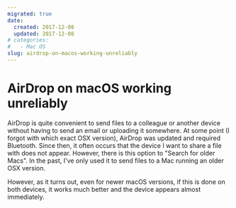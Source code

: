 ```yaml
---
migrated: true
date:
  created: 2017-12-08
  updated: 2017-12-08
# categories:
#   - Mac OS
slug: airdrop-on-macos-working-unreliably
---
```

# AirDrop on macOS working unreliably

AirDrop is quite convenient to send files to a colleague or another device without having to send an email or uploading it somewhere.
At some point (I forgot with which exact OSX version), AirDrop was updated and required Bluetooth.
Since then, it often occurs that the device I want to share a file with does not appear.
However, there is this option to "Search for older Macs".
In the past, I've only used it to send files to a Mac running an older OSX version.

However, as it turns out, even for newer macOS versions, if this is done on both devices, it works much better and the device appears almost immediately.

